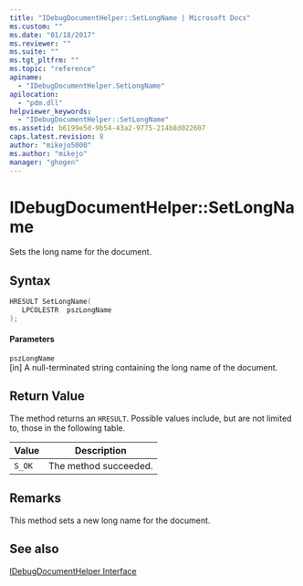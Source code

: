 ```yaml
---
title: "IDebugDocumentHelper::SetLongName | Microsoft Docs"
ms.custom: ""
ms.date: "01/18/2017"
ms.reviewer: ""
ms.suite: ""
ms.tgt_pltfrm: ""
ms.topic: "reference"
apiname: 
  - "IDebugDocumentHelper.SetLongName"
apilocation: 
  - "pdm.dll"
helpviewer_keywords: 
  - "IDebugDocumentHelper::SetLongName"
ms.assetid: b6199e5d-9b54-43a2-9775-214b8d022607
caps.latest.revision: 8
author: "mikejo5000"
ms.author: "mikejo"
manager: "ghogen"
---
```

# IDebugDocumentHelper::SetLongName
Sets the long name for the document.  
  
## Syntax  
  
```cpp
HRESULT SetLongName(  
   LPCOLESTR  pszLongName  
);  
```  
  
#### Parameters  
 `pszLongName`  
 [in] A null-terminated string containing the long name of the document.  
  
## Return Value  
 The method returns an `HRESULT`. Possible values include, but are not limited to, those in the following table.  
  
|Value|Description|  
|-----------|-----------------|  
|`S_OK`|The method succeeded.|  
  
## Remarks  
 This method sets a new long name for the document.  
  
## See also  
 [IDebugDocumentHelper Interface](../../winscript/reference/idebugdocumenthelper-interface.md)